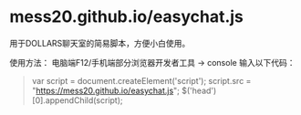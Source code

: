 # mess20.github.io/easychat.js

用于DOLLARS聊天室的简易脚本，方便小白使用。

使用方法：
电脑端F12/手机端部分浏览器开发者工具 → console 输入以下代码：

> var script = document.createElement('script');
script.src = "https://mess20.github.io/easychat.js";
$('head')[0].appendChild(script);
